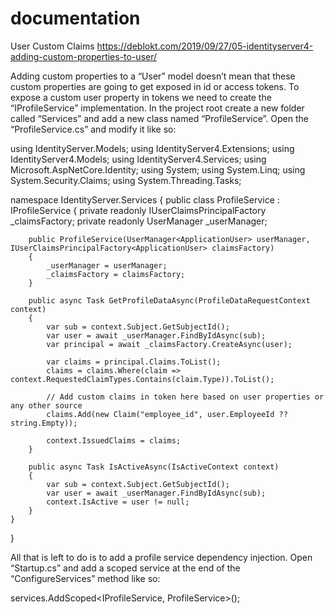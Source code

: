 # documentation

User Custom Claims
https://deblokt.com/2019/09/27/05-identityserver4-adding-custom-properties-to-user/

Adding custom properties to a “User” model doesn’t mean that these custom properties are going to get exposed in id or access tokens. To expose a custom user property in tokens we need to create the “IProfileService” implementation. In the project root create a new folder called “Services” and add a new class named “ProfileService”. Open the “ProfileService.cs” and modify it like so:

using IdentityServer.Models;
using IdentityServer4.Extensions;
using IdentityServer4.Models;
using IdentityServer4.Services;
using Microsoft.AspNetCore.Identity;
using System;
using System.Linq;
using System.Security.Claims;
using System.Threading.Tasks;

namespace IdentityServer.Services
{
    public class ProfileService : IProfileService
    {
        private readonly IUserClaimsPrincipalFactory<ApplicationUser> _claimsFactory;
        private readonly UserManager<ApplicationUser> _userManager;

        public ProfileService(UserManager<ApplicationUser> userManager, IUserClaimsPrincipalFactory<ApplicationUser> claimsFactory)
        {
            _userManager = userManager;
            _claimsFactory = claimsFactory;
        }

        public async Task GetProfileDataAsync(ProfileDataRequestContext context)
        {
            var sub = context.Subject.GetSubjectId();
            var user = await _userManager.FindByIdAsync(sub);
            var principal = await _claimsFactory.CreateAsync(user);

            var claims = principal.Claims.ToList();
            claims = claims.Where(claim => context.RequestedClaimTypes.Contains(claim.Type)).ToList();

            // Add custom claims in token here based on user properties or any other source
            claims.Add(new Claim("employee_id", user.EmployeeId ?? string.Empty));

            context.IssuedClaims = claims;
        }

        public async Task IsActiveAsync(IsActiveContext context)
        {
            var sub = context.Subject.GetSubjectId();
            var user = await _userManager.FindByIdAsync(sub);
            context.IsActive = user != null;
        }
    }
}
  
All that is left to do is to add a profile service dependency injection. Open “Startup.cs” and add a scoped service at the end of the “ConfigureServices” method like so:

services.AddScoped<IProfileService, ProfileService>();  
